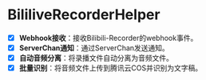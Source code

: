 # BililiveRecorderHelper
- [x] **Webhook接收**：接收Bilibili-Recorder的webhook事件。
- [x] **ServerChan通知**：通过ServerChan发送通知。
- [x] **自动音频分离**：将录播文件自动分离为音频文件。
- [x] **批量识别**：将音频文件上传到腾讯云COS并识别为文字稿。
